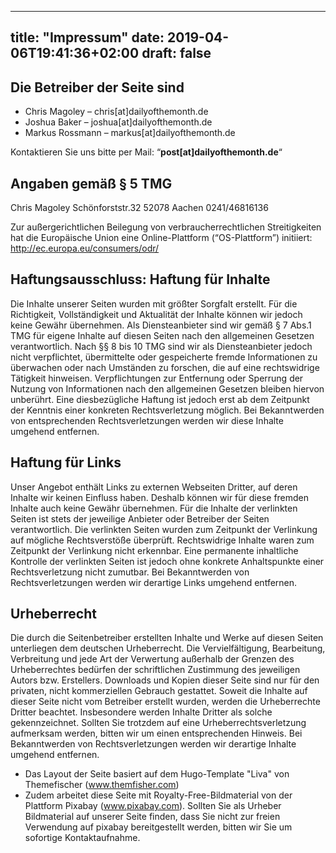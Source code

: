  
---
title: "Impressum"
date: 2019-04-06T19:41:36+02:00
draft: false
---
 

## Die Betreiber der Seite sind
- Chris Magoley – chris[at]dailyofthemonth.de
- Joshua Baker – joshua[at]dailyofthemonth.de
- Markus Rossmann – markus[at]dailyofthemonth.de

Kontaktieren Sie uns bitte per Mail: “**post[at]dailyofthemonth.de**“

## Angaben gemäß § 5 TMG

Chris Magoley
Schönforststr.32
52078 Aachen
0241/46816136

Zur außergerichtlichen Beilegung von verbraucherrechtlichen Streitigkeiten hat die Europäische Union eine Online-Plattform (“OS-Plattform”) initiiert: http://ec.europa.eu/consumers/odr/

## Haftungsausschluss: Haftung für Inhalte

Die Inhalte unserer Seiten wurden mit größter Sorgfalt erstellt. Für die Richtigkeit, Vollständigkeit und Aktualität der Inhalte können wir jedoch keine Gewähr übernehmen. Als Diensteanbieter sind wir gemäß § 7 Abs.1 TMG für eigene Inhalte auf diesen Seiten nach den allgemeinen Gesetzen verantwortlich. Nach §§ 8 bis 10 TMG sind wir als Diensteanbieter jedoch nicht verpflichtet, übermittelte oder gespeicherte fremde Informationen zu überwachen oder nach Umständen zu forschen, die auf eine rechtswidrige Tätigkeit hinweisen. Verpflichtungen zur Entfernung oder Sperrung der Nutzung von Informationen nach den allgemeinen Gesetzen bleiben hiervon unberührt. Eine diesbezügliche Haftung ist jedoch erst ab dem Zeitpunkt der Kenntnis einer konkreten Rechtsverletzung möglich. Bei Bekanntwerden von entsprechenden Rechtsverletzungen werden wir diese Inhalte umgehend entfernen.

## Haftung für Links

Unser Angebot enthält Links zu externen Webseiten Dritter, auf deren Inhalte wir keinen Einfluss haben. Deshalb können wir für diese fremden Inhalte auch keine Gewähr übernehmen. Für die Inhalte der verlinkten Seiten ist stets der jeweilige Anbieter oder Betreiber der Seiten verantwortlich. Die verlinkten Seiten wurden zum Zeitpunkt der Verlinkung auf mögliche Rechtsverstöße überprüft. Rechtswidrige Inhalte waren zum Zeitpunkt der Verlinkung nicht erkennbar. Eine permanente inhaltliche Kontrolle der verlinkten Seiten ist jedoch ohne konkrete Anhaltspunkte einer Rechtsverletzung nicht zumutbar. Bei Bekanntwerden von Rechtsverletzungen werden wir derartige Links umgehend entfernen.

## Urheberrecht

Die durch die Seitenbetreiber erstellten Inhalte und Werke auf diesen Seiten unterliegen dem deutschen Urheberrecht. Die Vervielfältigung, Bearbeitung, Verbreitung und jede Art der Verwertung außerhalb der Grenzen des Urheberrechtes bedürfen der schriftlichen Zustimmung des jeweiligen Autors bzw. Erstellers. Downloads und Kopien dieser Seite sind nur für den privaten, nicht kommerziellen Gebrauch gestattet. Soweit die Inhalte auf dieser Seite nicht vom Betreiber erstellt wurden, werden die Urheberrechte Dritter beachtet. Insbesondere werden Inhalte Dritter als solche gekennzeichnet. Sollten Sie trotzdem auf eine Urheberrechtsverletzung aufmerksam werden, bitten wir um einen entsprechenden Hinweis. Bei Bekanntwerden von Rechtsverletzungen werden wir derartige Inhalte umgehend entfernen.

- Das Layout der Seite basiert auf dem Hugo-Template "Liva" von Themefischer (www.themfisher.com)
- Zudem arbeitet diese Seite mit Royalty-Free-Bildmaterial von der Plattform Pixabay (www.pixabay.com). 
Sollten Sie als Urheber Bildmaterial auf unserer Seite finden, dass Sie nicht zur freien Verwendung auf pixabay bereitgestellt werden, bitten wir Sie um sofortige Kontaktaufnahme. 
